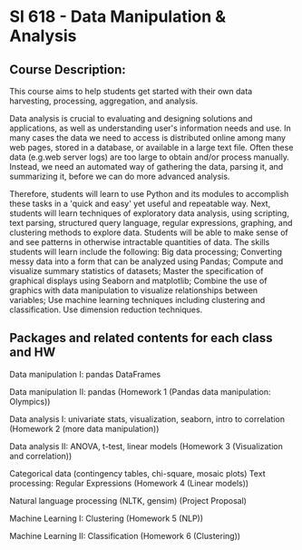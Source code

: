 # SI 618 - Data Manipulation & Analysis

## Course Description:

This course aims to help students get started with their own data harvesting, processing, aggregation, and analysis. 

Data analysis is crucial to evaluating and designing solutions and applications, as well as understanding user's information needs and use. In many cases the data we need to access is distributed online among many web pages, stored in a database, or available in a large text file. Often these data (e.g.web server logs) are too large to obtain and/or process manually. Instead, we need an automated way of gathering the data, parsing it, and summarizing it, before we can do more advanced analysis. 

Therefore, students will learn to use Python and its modules to accomplish these tasks in a 'quick and easy' yet useful and repeatable way. Next, students will learn techniques of exploratory data analysis, using scripting, text parsing, structured query language, regular expressions, graphing, and clustering methods to explore data. Students will be able to make sense of and see patterns in otherwise intractable quantities of data. The skills students will learn include the following: Big data processing; Converting messy data into a form that can be analyzed using Pandas; Compute and visualize summary statistics of datasets; Master the specification of graphical displays using Seaborn and matplotlib; Combine the use of graphics with data manipulation to visualize relationships between variables; Use machine learning techniques including clustering and classification. Use dimension reduction techniques.

## Packages and related contents for each class and HW
Data manipulation I: pandas DataFrames

Data manipulation II: pandas (Homework 1 (Pandas data manipulation: Olympics))

Data analysis I: univariate stats, visualization, seaborn, intro to correlation (Homework 2 (more data manipulation))

Data analysis II: ANOVA, t-test, linear models (Homework 3 (Visualization and correlation))

Categorical data (contingency tables, chi-square, mosaic plots)
Text processing: Regular Expressions (Homework 4 (Linear models))

Natural language processing (NLTK, gensim) (Project Proposal)

Machine Learning I: Clustering (Homework 5 (NLP))

Machine Learning II: Classification (Homework 6 (Clustering))


